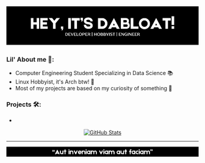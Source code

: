 ![Header](banner.png)
---

### Lil' About me 🌱:
- Computer Engineering Student Specializing in Data Science 📚
- Linux Hobbyist, it's Arch btw! 🐧
- Most of my projects are based on my curiosity of something 🤷


### Projects 🛠️:
-

<div align="center">
<td><a href="#--------"><img height="137px" align="center" alt="GitHub Stats" src="https://github-readme-stats.vercel.app/api?username=DaBloat&count_private=true&show_icons=true&border_radius=5&include_all_commits=true&theme=dark"/></a></td>
</div>

---
![Footer](footer.png)
